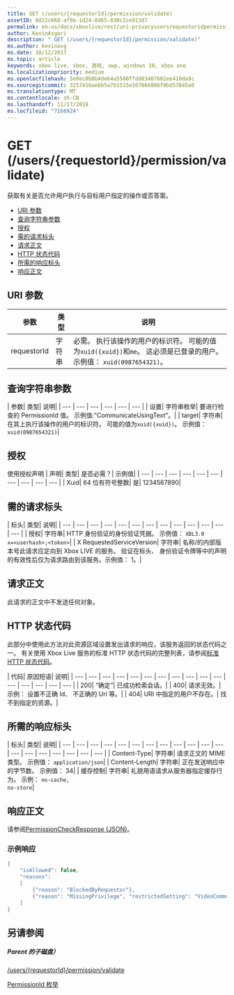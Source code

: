 ```yaml
---
title: GET (/users/{requestorId}/permission/validate)
assetID: 8d22c668-af9a-1d24-8d65-830c2ce913d7
permalink: en-us/docs/xboxlive/rest/uri-privacyusersrequestoridpermissionvalidateget.html
author: KevinAsgari
description: " GET (/users/{requestorId}/permission/validate)"
ms.author: kevinasg
ms.date: 10/12/2017
ms.topic: article
keywords: xbox live, xbox, 游戏, uwp, windows 10, xbox one
ms.localizationpriority: medium
ms.openlocfilehash: 5e0ec0b8b4de64a5580ffdd83407602ee410da9c
ms.sourcegitcommit: 3257416aebb5a7b1515e107866806f8bd57845a8
ms.translationtype: MT
ms.contentlocale: zh-CN
ms.lasthandoff: 11/17/2018
ms.locfileid: "7166924"
---
```

# <a name="get-usersrequestoridpermissionvalidate"></a>GET (/users/{requestorId}/permission/validate)
获取有关是否允许用户执行与目标用户指定的操作或否答案。

  * [URI 参数](#ID4EQ)
  * [查询字符串参数](#ID4E2)
  * [授权](#ID4EDC)
  * [需的请求标头](#ID4EID)
  * [请求正文](#ID4ETE)
  * [HTTP 状态代码](#ID4E5E)
  * [所需的响应标头](#ID4ETG)
  * [响应正文](#ID4EKAAC)

<a id="ID4EQ"></a>


## <a name="uri-parameters"></a>URI 参数

| 参数| 类型| 说明|
| --- | --- | --- |
| requestorId| 字符串| 必需。 执行该操作的用户的标识符。 可能的值为<code>xuid({xuid})</code>和<code>me</code>。 这必须是已登录的用户。 示例值： <code>xuid(0987654321)</code>。|

<a id="ID4E2"></a>


## <a name="query-string-parameters"></a>查询字符串参数

| 参数| 类型| 说明|
| --- | --- | --- | --- | --- | --- |
| 设置| 字符串枚举| 要进行检查的 PermissionId 值。 示例值:"CommunicateUsingText"。|
| target| 字符串| 在其上执行该操作的用户的标识符。 可能的值为<code>xuid({xuid})</code>。 示例值： <code>xuid(0987654321)</code>|

<a id="ID4EDC"></a>


## <a name="authorization"></a>授权

使用授权声明 | 声明| 类型| 是否必需？| 示例值|
| --- | --- | --- | --- | --- | --- | --- | --- | --- | --- |
| Xuid| 64 位有符号整数| 是| 1234567890|

<a id="ID4EID"></a>


## <a name="required-request-headers"></a>需的请求标头

| 标头| 类型| 说明|
| --- | --- | --- | --- | --- | --- | --- | --- | --- | --- | --- | --- | --- |
| 授权| 字符串| HTTP 身份验证的身份验证凭据。 示例值： <code>XBL3.0 x=&lt;userhash>;&lt;token></code>|
| X RequestedServiceVersion| 字符串| 名称/的内部版本号此请求应定向到 Xbox LIVE 的服务。 验证在标头、 身份验证令牌等中的声明的有效性后仅为请求路由到该服务。示例值： 1。|

<a id="ID4ETE"></a>


## <a name="request-body"></a>请求正文

此请求的正文中不发送任何对象。

<a id="ID4E5E"></a>


## <a name="http-status-codes"></a>HTTP 状态代码

此部分中使用此方法对此资源区域设置发出请求的响应，该服务返回的状态代码之一。 有关使用 Xbox Live 服务的标准 HTTP 状态代码的完整列表，请参阅[标准 HTTP 状态代码](../../additional/httpstatuscodes.md)。

| 代码| 原因短语| 说明|
| --- | --- | --- | --- | --- | --- | --- | --- | --- | --- | --- | --- | --- | --- | --- | --- |
| 200| “确定”| 已成功检索会话。|
| 400| 请求无效。| 示例： 设置不正确 Id、 不正确的 Uri 等。|
| 404| URI 中指定的用户不存在。| 找不到指定的资源。|

<a id="ID4ETG"></a>


## <a name="required-response-headers"></a>所需的响应标头

| 标头| 类型| 说明|
| --- | --- | --- | --- | --- | --- | --- | --- | --- | --- | --- | --- | --- | --- | --- | --- | --- | --- | --- |
| Content-Type| 字符串| 请求正文的 MIME 类型。 示例值： <code>application/json</code>|
| Content-Length| 字符串| 正在发送响应中的字节数。 示例值： 34|
| 缓存控制| 字符串| 礼貌用语请求从服务器指定缓存行为。 示例： <code>no-cache, no-store</code>|

<a id="ID4EKAAC"></a>


## <a name="response-body"></a>响应正文

请参阅[PermissionCheckResponse (JSON)](../../json/json-permissioncheckresponse.md)。

<a id="ID4EWAAC"></a>


### <a name="sample-response"></a>示例响应


```cpp
{
    "isAllowed": false,
    "reasons":
    [
        {"reason": "BlockedByRequestor"},
        {"reason": "MissingPrivilege", "restrictedSetting": "VideoCommunications"}
    ]
}

```


<a id="ID4EABAC"></a>


## <a name="see-also"></a>另请参阅

<a id="ID4ECBAC"></a>


##### <a name="parent"></a>Parent 的子磁盘）

[/users/{requestorId}/permission/validate](uri-privacyusersrequestoridpermissionvalidate.md)

 [PermissionId 枚举](../../enums/privacy-enum-permissionid.md)
